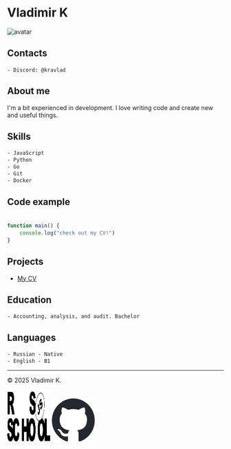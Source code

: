 # Vladimir K

![avatar](images/avatar.avif)

## Contacts

    - Discord: @kravlad

## About me

I'm a bit experienced in development. I love writing code and create new and useful things.

## Skills

    - JavaScript
    - Python
    - Go
    - Git
    - Docker

## Code example

```javascript

function main() {
    console.log("check out my CV!")
}

```

## Projects

- [My CV](https://kravlad.github.io/rsschool-cv/)

## Education

    - Accounting, analysis, and audit. Bachelor

## Languages

    - Russian - Native
    - English - B1

---

© 2025 Vladimir K.

[<img src="images/rs-school-logo.svg" alt="rs-school-logo" width="100" height="120">](https://rs.school/courses/javascript-ru)    [<img src="images/github-mark.svg" alt="github-logo" width="100" height="100">](https://kravlad.github.io/rsschool-cv/)

